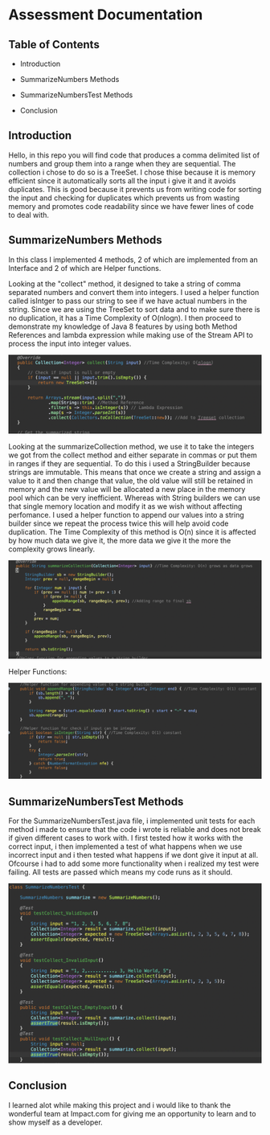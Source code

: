 # Assessment Documentation

## Table of Contents

- Introduction
  
- SummarizeNumbers Methods

- SummarizeNumbersTest Methods
  
- Conclusion

## Introduction

Hello, in this repo you will find code that produces a comma delimited list of numbers and group them into a range when they are sequential. The collection i chose to do so is a TreeSet. I chose thise because it is memory efficient since it automatically sorts all the input i give it and it avoids duplicates. This is good because it prevents us from writing code for sorting the input and checking for duplicates which prevents us from wasting memory and promotes code readability since we have fewer lines of code to deal with.

## SummarizeNumbers Methods

In this class I implemented 4 methods, 2 of which are implemented from an Interface and 2 of which are Helper functions.

Looking at the "collect" method, it designed to take a string of comma separated numbers and convert them into integers. I used a helper function called isIntger to pass our string to see if we have actual numbers in the string. Since we are using the TreeSet to sort data and to make sure there is no duplication, it has a Time Complexity of O(nlogn). I then proceed to demonstrate my knowledge of Java 8 features by using both Method References and lambda expression while making use of the Stream API to process the input into integer values.

![Code Explanation part1](Images/1.png)

Looking at the summarizeCollection method, we use it to take the integers we got from the collect method and either separate in commas or put them in ranges if they are sequential. To do this i used a StringBuilder because strings are immutable. This means that once we create a string and assign a value to it and then change that value, the old value will still be retained in memory and the new value will be allocated a new place in the memory pool which can be very inefficient. Whereas with String builders we can use that single memory location and modify it as we wish without affecting perfomance. I used a helper function to append our values into a string builder since we repeat the process twice this will help avoid code duplication. The Time Complexity of this method is O(n) since it is affected by how much data we give it, the more data we give it the more the complexity grows linearly.

![Code Explanation part1](Images/2.png)

Helper Functions:

![Code Explanation part1](Images/3.png)

## SummarizeNumbersTest Methods
For the SummarizeNumbersTest.java file, i implemented unit tests for each method i made to ensure that the code i wrote is reliable and does not break if given different cases to work with. I first tested how it works with the correct input, i then implemented a test of what happens when we use incorrect input and i then tested what happens if we dont give it input at all. Ofcourse i had to add some more functionality when i realized my test were failing. All tests are passed which means my code runs as it should.

![Code Explanation part1](Images/4.png)

## Conclusion

I learned alot while making this project and i would like to thank the wonderful team at Impact.com for giving me an opportunity to learn and to show myself as a developer.
